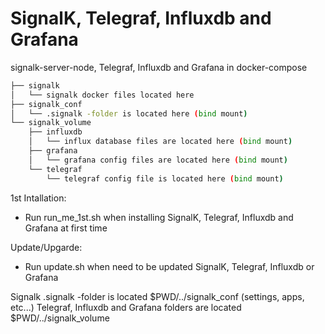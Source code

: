 # SignalK, Telegraf, Influxdb and Grafana
signalk-server-node, Telegraf, Influxdb and Grafana in docker-compose 
```bash
├── signalk
│   └── signalk docker files located here 
├── signalk_conf
│   └── .signalk -folder is located here (bind mount) 
└── signalk_volume
    ├── influxdb
    │   └── influx database files are located here (bind mount)
    ├── grafana
    │   └── grafana config files are located here (bind mount)
    └── telegraf
        └── telegraf config file is located here (bind mount)
```
1st Intallation:
- Run run_me_1st.sh when installing SignalK, Telegraf, Influxdb and Grafana at first time

Update/Upgarde:
- Run update.sh when need to be updated SignalK, Telegraf, Influxdb or Grafana

Signalk .signalk -folder is located $PWD/../signalk_conf (settings, apps, etc...)
Telegraf, Influxdb and Grafana folders are located $PWD/../signalk_volume
